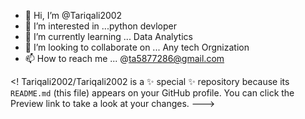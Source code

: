 - 👋 Hi, I’m @Tariqali2002
- 👀 I’m interested in ...python devloper
- 🌱 I’m currently learning ... Data Analytics
- 💞️ I’m looking to collaborate on ... Any tech Orgnization
- 📫 How to reach me ... @ta5877286@gmail.com

<!
Tariqali2002/Tariqali2002 is a ✨ special ✨ repository because its `README.md` (this file) appears on your GitHub profile.
You can click the Preview link to take a look at your changes.
--->
